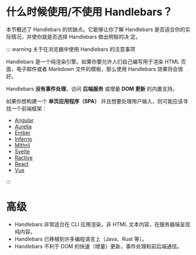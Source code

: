 # 什么时候使用/不使用 Handlebars？

本节概述了 Handlebars 的优缺点。它能够让你了解 Handlebars 是否适合你的实际情况，并使你就是否选择 Handlebars 做出明智的决
定。

::: warning 关于在浏览器中使用 Handlebars 的注意事项

Handlebars 是一个纯渲染引擎。如果你要允许人们自己编写用于渲染 HTML 页面，电子邮件或者 Markdown 文件的模板，那么使用
Handlebars 效果将会很好。

Handlebars **没有事件处理**，访问 **后端服务** 或增量 **DOM 更新** 的内置支持。

如果你想构建一个 **单页应用程序（SPA）** 并且想要处理用户输入，则可能应该寻找一个前端框架：

- [Angular](https://angular.io/)
- [Aurelia](https://aurelia.io/)
- [Ember](https://emberjs.com/)
- [Inferno](https://infernojs.org/)
- [Mithril](https://mithril.js.org/)
- [Svelte](https://svelte.dev/)
- [Ractive](https://ractive.js.org/)
- [React](https://reactjs.org/)
- [Vue](https://vuejs.org/)

:::

# 高级

- Handlebars 非常适合在 CLI 应用渲染，非 HTML 文本内容，在服务器端呈现纯内容。
- Handlebars 已移植到许多编程语言上（Java、Rust 等）。
- Handlebars 不利于 DOM 的快速（增量）更新，事件处理和前后端通信。
